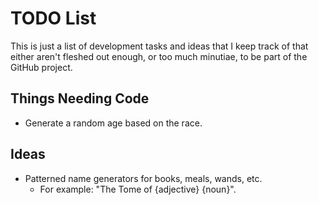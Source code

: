 # TODO List

This is just a list of development tasks and ideas that I keep track of that either aren't fleshed out enough, or too much minutiae, to be part of the GitHub project.

## Things Needing Code

* Generate a random age based on the race.

## Ideas

* Patterned name generators for books, meals, wands, etc.
  * For example: "The Tome of {adjective} {noun}".